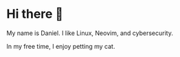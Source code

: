 # Hi there 👋

My name is Daniel. I like Linux, Neovim, and cybersecurity.

In my free time, I enjoy petting my cat.
